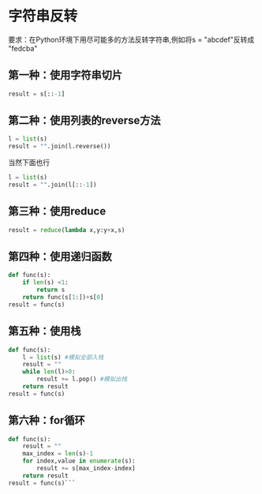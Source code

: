 # 字符串反转

要求：在Python环境下用尽可能多的方法反转字符串,例如将s = "abcdef"反转成 "fedcba"

## 第一种：使用字符串切片

``` python
result = s[::-1]
```

## 第二种：使用列表的reverse方法

```python
l = list(s)
result = "".join(l.reverse())
```

当然下面也行

```python
l = list(s)
result = "".join(l[::-1])
```

## 第三种：使用reduce

```python
result = reduce(lambda x,y:y+x,s)
```

## 第四种：使用递归函数

```python
def func(s):
    if len(s) <1:
        return s
    return func(s[1:])+s[0]
result = func(s)
```

## 第五种：使用栈

```python
def func(s):
    l = list(s) #模拟全部入栈
    result = ""
    while len(l)>0:
        result += l.pop() #模拟出栈
    return result
result = func(s)
```

## 第六种：for循环

```python
def func(s):
    result = ""
    max_index = len(s)-1
    for index,value in enumerate(s):
        result += s[max_index-index]
    return result
result = func(s)```